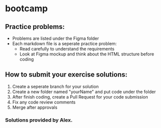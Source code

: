 # bootcamp

## Practice problems:
* Problems are listed under the Figma folder
* Each markdown file is a seperate practice problem:
  * Read carefully to understand the requirements
  * Look at Figma mockup and think about the HTML structure before coding

## How to submit your exercise solutions:
1. Create a seperate branch for your solution
2. Create a new folder named "yourName" and put code under the folder
3. After finish coding, create a Pull Request for your code submission
4. Fix any code review comments
5. Merge after approvals

### Solutions provided by Alex.
